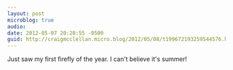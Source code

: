 ```yaml
---
layout: post
microblog: true
audio: 
date: 2012-05-07 20:28:55 -0500
guid: http://craigmcclellan.micro.blog/2012/05/08/t199672193259544576.html
---
```

Just saw my first firefly of the year. I can't believe it's summer!
